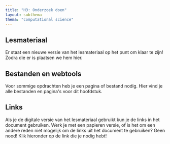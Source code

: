 ```yaml
---
title: "H3: Onderzoek doen"
layout: subthema
thema: "computational science"
---
```


## Lesmateriaal

Er staat een nieuwe versie van het lesmateriaal op het punt om klaar te zijn!
Zodra die er is plaatsen we hem hier.

## Bestanden en webtools

Voor sommige opdrachten heb je een pagina of bestand nodig.
Hier vind je alle bestanden en pagina's voor dit hoofdstuk.

## Links

Als je de digitale versie van het lesmateriaal gebruikt kun je de links in het document gebruiken.
Werk je met een papieren versie, of is het om een andere reden niet mogelijk om de links uit het document te gebruiken?
Geen nood! 
Klik hieronder op de link die je nodig hebt!

